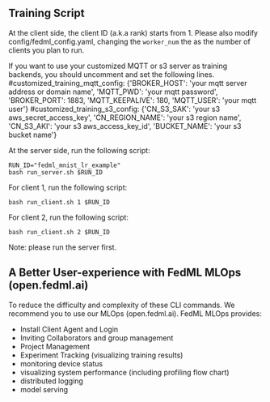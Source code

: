 ## Training Script

At the client side, the client ID (a.k.a rank) starts from 1.
Please also modify config/fedml_config.yaml, changing the `worker_num` the as the number of clients you plan to run.

If you want to use your customized MQTT or s3 server as training backends, you should uncomment and set the following lines.
#customized_training_mqtt_config: {'BROKER_HOST': 'your mqtt server address or domain name', 'MQTT_PWD': 'your mqtt password', 'BROKER_PORT': 1883, 'MQTT_KEEPALIVE': 180, 'MQTT_USER': 'your mqtt user'}
#customized_training_s3_config: {'CN_S3_SAK': 'your s3 aws_secret_access_key', 'CN_REGION_NAME': 'your s3 region name', 'CN_S3_AKI': 'your s3 aws_access_key_id', 'BUCKET_NAME': 'your s3 bucket name'}


At the server side, run the following script:
```
RUN_ID="fedml_mnist_lr_example"
bash run_server.sh $RUN_ID
```

For client 1, run the following script:
```
bash run_client.sh 1 $RUN_ID
```
For client 2, run the following script:
```
bash run_client.sh 2 $RUN_ID
```
Note: please run the server first.

## A Better User-experience with FedML MLOps (open.fedml.ai)
To reduce the difficulty and complexity of these CLI commands. We recommend you to use our MLOps (open.fedml.ai).
FedML MLOps provides:
- Install Client Agent and Login
- Inviting Collaborators and group management
- Project Management
- Experiment Tracking (visualizing training results)
- monitoring device status
- visualizing system performance (including profiling flow chart)
- distributed logging
- model serving